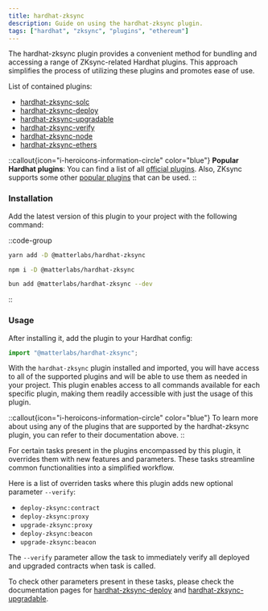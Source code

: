 ```yaml
---
title: hardhat-zksync
description: Guide on using the hardhat-zksync plugin.
tags: ["hardhat", "zksync", "plugins", "ethereum"]
---
```


The hardhat-zksync plugin provides a convenient method for bundling and accessing a range of ZKsync-related Hardhat plugins.
This approach simplifies the process of utilizing these plugins and promotes ease of use.

List of contained plugins:

- [hardhat-zksync-solc](/build/tooling/hardhat/plugins/hardhat-zksync-solc)
- [hardhat-zksync-deploy](/build/tooling/hardhat/plugins/hardhat-zksync-deploy)
- [hardhat-zksync-upgradable](/build/tooling/hardhat/plugins/hardhat-zksync-upgradable)
- [hardhat-zksync-verify](/build/tooling/hardhat/plugins/hardhat-zksync-verify)
- [hardhat-zksync-node](/build/tooling/hardhat/plugins/hardhat-zksync-node)
- [hardhat-zksync-ethers](/build/tooling/hardhat/plugins/hardhat-zksync-ethers)

::callout{icon="i-heroicons-information-circle" color="blue"}
**Popular Hardhat plugins**:
You can find a list of all [official plugins](/build/tooling/hardhat/guides/getting-started).
Also, ZKsync supports some other [popular plugins](/build/tooling/hardhat/plugins/other-plugins) that can be used.
::

### Installation

Add the latest version of this plugin to your project with the following command:

::code-group

```bash [yarn]
yarn add -D @matterlabs/hardhat-zksync
```

```bash [npm]
npm i -D @matterlabs/hardhat-zksync
```

```bash [bun]
bun add @matterlabs/hardhat-zksync --dev
```

::

### Usage

After installing it, add the plugin to your Hardhat config:

```javascript
import "@matterlabs/hardhat-zksync";
```

With the `hardhat-zksync` plugin installed and imported, you will have access to all of the supported plugins
and will be able to use them as needed in your project.
This plugin enables access to all commands available for each specific plugin, making them readily accessible with just the usage of this plugin.

::callout{icon="i-heroicons-information-circle" color="blue"}
To learn more about using any of the plugins that are supported by the hardhat-zksync plugin, you can refer to their documentation above.
::

For certain tasks present in the plugins encompassed by this plugin, it overrides them with new features and parameters.
These tasks streamline common functionalities into a simplified workflow.

Here is a list of overriden tasks where this plugin adds new optional parameter `--verify`:

- `deploy-zksync:contract`
- `deploy-zksync:proxy`
- `upgrade-zksync:proxy`
- `deploy-zksync:beacon`
- `upgrade-zksync:beacon`

The `--verify` parameter allow the task to immediately verify all deployed and upgraded contracts when task is called.

To check other parameters present in these tasks, please check the documentation pages
for [hardhat-zksync-deploy](/build/tooling/hardhat/plugins/hardhat-zksync-deploy) and [hardhat-zksync-upgradable](/build/tooling/hardhat/plugins/hardhat-zksync-upgradable).
